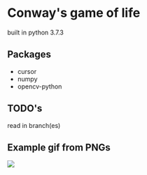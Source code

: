 # Conway's game of life

built in python 3.7.3

## Packages

* cursor
* numpy
* opencv-python

## TODO's
read in branch(es)

## Example gif from PNGs
![](gol.gif)
